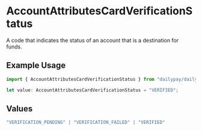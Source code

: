 # AccountAttributesCardVerificationStatus

A code that indicates the status of an account that is a destination for funds.

## Example Usage

```typescript
import { AccountAttributesCardVerificationStatus } from "dailypay/dailypay";

let value: AccountAttributesCardVerificationStatus = "VERIFIED";
```

## Values

```typescript
"VERIFICATION_PENDING" | "VERIFICATION_FAILED" | "VERIFIED"
```